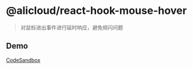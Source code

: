 # @alicloud/react-hook-mouse-hover

> 对鼠标进出事件进行延时响应，避免频闪问题

## Demo

[CodeSandbox](https://codesandbox.io/s/black-dew-fdu2cx)
